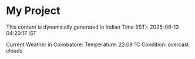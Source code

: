 # My Project

This content is dynamically generated in Indian Time (IST): 2025-08-13 04:20:17 IST


Current Weather in Coimbatore:
Temperature: 22.09 °C
Condition: overcast clouds
